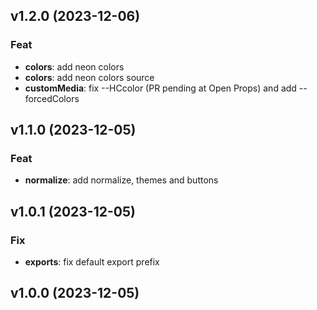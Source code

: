## v1.2.0 (2023-12-06)

### Feat

- **colors**: add neon colors
- **colors**: add neon colors source
- **customMedia**: fix --HCcolor (PR pending at Open Props) and add --forcedColors

## v1.1.0 (2023-12-05)

### Feat

- **normalize**: add normalize, themes and buttons

## v1.0.1 (2023-12-05)

### Fix

- **exports**: fix default export prefix

## v1.0.0 (2023-12-05)
